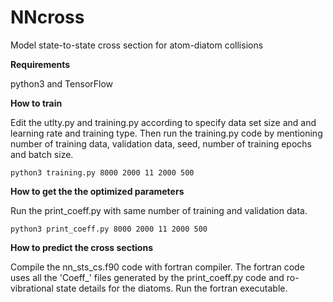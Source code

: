 # NNcross

Model state-to-state cross section for atom-diatom collisions

**Requirements**

python3 and TensorFlow

**How to train**

Edit the utlty.py and training.py according to specify data set size and and learning rate and training type.
Then run the training.py code by mentioning number of training data, validation data, seed, number of training epochs and batch size.

`python3 training.py 8000 2000 11 2000 500`

**How to get the the optimized parameters**

Run the print_coeff.py with same number of training and validation data.

`python3 print_coeff.py 8000 2000 11 2000 500`

**How to predict the cross sections**

Compile the nn_sts_cs.f90 code with fortran compiler. The fortran code uses all the 'Coeff_' files generated by the print_coeff.py code and ro-vibrational state details for the diatoms. Run the fortran executable.

